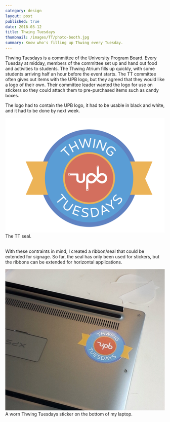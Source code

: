 ```yaml
---
category: design
layout: post
published: true
date: 2016-03-12
title: Thwing Tuesdays
thumbnail: /images/TT/photo-booth.jpg
summary: Know who's filling up Thwing every Tuesday.
---
```

Thwing Tuesdays is a committee of the University Program Board. Every Tuesday at midday, members of the committee set up and hand out food and activities to students. The Thwing Atrium fills up quickly, with some students arriving half an hour before the event starts. The TT committee often gives out items with the UPB logo, but they agreed that they would like a logo of their own. Their committee leader wanted the logo for use on stickers so they could attach them to pre-purchased items such as candy boxes. 

The logo had to contain the UPB logo, it had to be usable in black and white, and it had to be done by next week.

<div class = "post-image">
<img alt ="The TT seal." src= "/images/TT/Thwing_tuesdays.png"/> <br/>
The TT seal. </a>
</div>
<br/>

With these contraints in mind, I created a ribbon/seal that could be extended for signage. So far, the seal has only been used for stickers, but the ribbons can be extended for horizontal applications. 

<div class = "post-image">
<img alt ="A worn Thwing Tuesdays sticker on the bottom of my laptop." src= "/images/TT/laptop.jpg"/> <br/>
A worn Thwing Tuesdays sticker on the bottom of my laptop. </a>
</div>
<br/>




